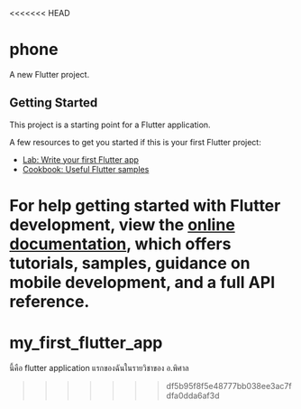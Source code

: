 <<<<<<< HEAD
# phone

A new Flutter project.

## Getting Started

This project is a starting point for a Flutter application.

A few resources to get you started if this is your first Flutter project:

- [Lab: Write your first Flutter app](https://docs.flutter.dev/get-started/codelab)
- [Cookbook: Useful Flutter samples](https://docs.flutter.dev/cookbook)

For help getting started with Flutter development, view the
[online documentation](https://docs.flutter.dev/), which offers tutorials,
samples, guidance on mobile development, and a full API reference.
=======
# my_first_flutter_app
นี้คือ flutter application แรกของฉันในรายวิชาของ อ.พิศาล
>>>>>>> df5b95f8f5e48777bb038ee3ac7fdfa0dda6af3d
